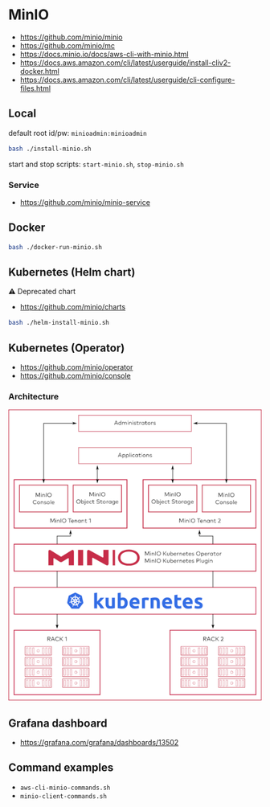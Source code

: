 # MinIO

- https://github.com/minio/minio
- https://github.com/minio/mc
- https://docs.minio.io/docs/aws-cli-with-minio.html
- https://docs.aws.amazon.com/cli/latest/userguide/install-cliv2-docker.html
- https://docs.aws.amazon.com/cli/latest/userguide/cli-configure-files.html

## Local

default root id/pw: `minioadmin:minioadmin`

```bash
bash ./install-minio.sh
```

start and stop scripts: `start-minio.sh`, `stop-minio.sh`

### Service

- https://github.com/minio/minio-service

## Docker

```bash
bash ./docker-run-minio.sh
```

## Kubernetes (Helm chart)

⚠️ Deprecated chart

- https://github.com/minio/charts

```bash
bash ./helm-install-minio.sh
```

## Kubernetes (Operator)

- https://github.com/minio/operator
- https://github.com/minio/console

### Architecture

![minio-operator-architecture](/docs/images/minio-operator-architecture.png)

## Grafana dashboard

- https://grafana.com/grafana/dashboards/13502

## Command examples

- `aws-cli-minio-commands.sh`
- `minio-client-commands.sh`
